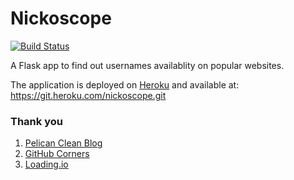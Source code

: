 # Nickoscope
[![Build Status](https://travis-ci.org/geekyshacklebolt/nickoscope.svg?branch=master)](https://travis-ci.org/geekyshacklebolt/nickoscope)

A Flask app to find out usernames availablity on popular websites.

The application is deployed on [Heroku](https://www.heroku.com) and available at: https://git.heroku.com/nickoscope.git

### Thank you

1. [Pelican Clean Blog](https://github.com/gilsondev/pelican-clean-blog)
2. [GitHub Corners](https://tholman.com/github-corners)
3. [Loading.io](https://loading.io)

